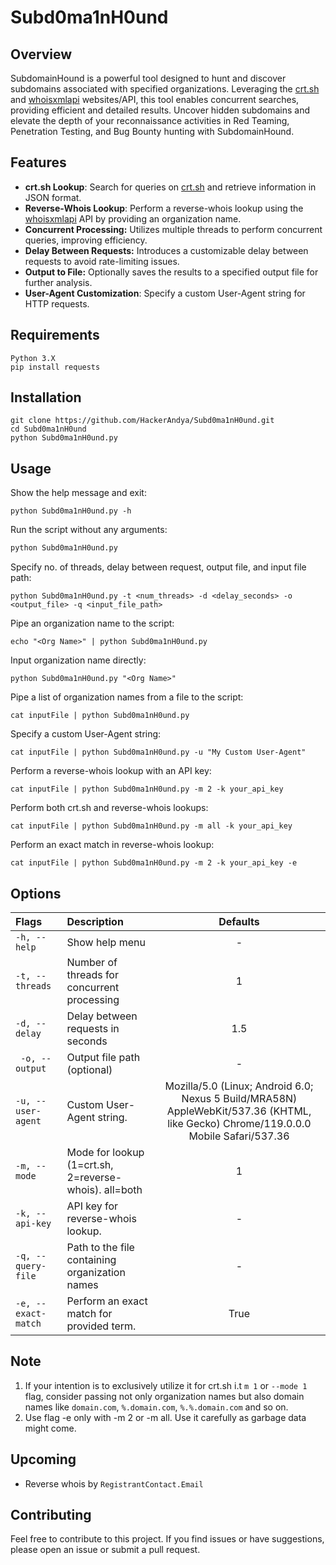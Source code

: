 
# Subd0ma1nH0und

## Overview

SubdomainHound is a powerful tool designed to hunt and discover subdomains associated with specified organizations. Leveraging the [crt.sh](https://crt.sh) and [whoisxmlapi](https://www.whoisxmlapi.com) websites/API, this tool enables concurrent searches, providing efficient and detailed results. Uncover hidden subdomains and elevate the depth of your reconnaissance activities in Red Teaming, Penetration Testing, and Bug Bounty hunting with SubdomainHound.

## Features

-   **crt.sh Lookup**: Search for queries on [crt.sh](https://crt.sh/) and retrieve information in JSON format.
-   **Reverse-Whois Lookup**: Perform a reverse-whois lookup using the [whoisxmlapi](https://www.whoisxmlapi.com) API by providing an organization name.
- **Concurrent Processing:** Utilizes multiple threads to perform concurrent queries, improving efficiency.
- **Delay Between Requests:** Introduces a customizable delay between requests to avoid rate-limiting issues.
- **Output to File:** Optionally saves the results to a specified output file for further analysis.
- **User-Agent Customization**: Specify a custom User-Agent string for HTTP requests.

## Requirements
```
Python 3.X
pip install requests
```

## Installation

```
git clone https://github.com/HackerAndya/Subd0ma1nH0und.git
cd Subd0ma1nH0und
python Subd0ma1nH0und.py
```

## Usage

Show the help message and exit:
```
python Subd0ma1nH0und.py -h
```
Run the script without any arguments:
```bash
python Subd0ma1nH0und.py
```
Specify no. of threads, delay between request, output file, and input file path:
```
python Subd0ma1nH0und.py -t <num_threads> -d <delay_seconds> -o <output_file> -q <input_file_path>
```
Pipe an organization name to the script:
```
echo "<Org Name>" | python Subd0ma1nH0und.py
```
Input organization name directly:
```
python Subd0ma1nH0und.py "<Org Name>"
```
Pipe a list of organization names from a file to the script:
```
cat inputFile | python Subd0ma1nH0und.py
```
Specify a custom User-Agent string:
```
cat inputFile | python Subd0ma1nH0und.py -u "My Custom User-Agent"
```
Perform a reverse-whois lookup with an API key:
```
cat inputFile | python Subd0ma1nH0und.py -m 2 -k your_api_key
```
Perform both crt.sh and reverse-whois lookups:
```
cat inputFile | python Subd0ma1nH0und.py -m all -k your_api_key
```
Perform an exact match in reverse-whois lookup:
```
cat inputFile | python Subd0ma1nH0und.py -m 2 -k your_api_key -e
```


## Options
| Flags              | Description | Defaults |
| :---------------- | :------ | :----: |
|`-h, --help  ` |Show help menu   | - |
|`-t, --threads  ` |Number of threads for concurrent processing   | 1 |
|` -d, --delay `  |   Delay between requests in seconds	   | 1.5 |
|` -o, --output`  |  Output file path (optional)	   | - |
|`-u, --user-agent`|Custom User-Agent string.|Mozilla/5.0 (Linux; Android 6.0; Nexus 5 Build/MRA58N) AppleWebKit/537.36 (KHTML, like Gecko) Chrome/119.0.0.0 Mobile Safari/537.36|
|`-m, --mode`|Mode for lookup (1=crt.sh, 2=reverse-whois). all=both|1|
|`-k, --api-key`|API key for reverse-whois lookup.|-|
| `-q, --query-file` |  Path to the file containing organization names| - |
|`-e, --exact-match`|Perform an exact match for provided term.|True|

## Note
1. If your intention is to exclusively utilize it for crt.sh i.t `m 1` or `--mode 1` flag, consider passing not only organization names but also domain names like `domain.com`, `%.domain.com`, `%.%.domain.com` and so on.
2. Use flag -e only with -m 2 or -m all. Use it carefully as garbage data might come.

## Upcoming
- Reverse whois by `RegistrantContact.Email`

## Contributing
Feel free to contribute to this project. If you find issues or have suggestions, please open an issue or submit a pull request.
